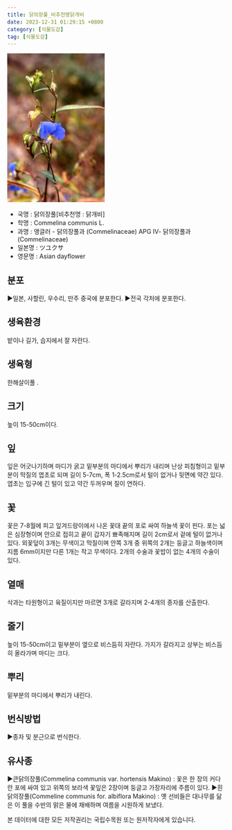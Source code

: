 ```yaml
---
title: 닭의장풀_비추천명닭개비
date: 2023-12-31 01:29:15 +0800
category: [식물도감]
tag: [식물도감]
---
```




![닭의장풀[비추천명 : 닭개비]](/assets/img/fileUpload/plants/basic/Commelinaceae/Commelina/5827/1_th2.JPG)
- 국명 : 닭의장풀[비추천명 : 닭개비]
- 학명 : Commelina communis L.
- 과명 : 앵글러 - 닭의장풀과 (Commelinaceae) APG Ⅳ- 닭의장풀과 (Commelinaceae)
- 일본명 : ツユクサ
- 영문명 : Asian dayflower


## 분포
▶일본, 사할린, 우수리, 만주 중국에 분포한다.
▶전국 각처에 분포한다.
## 생육환경
밭이나 길가, 습지에서 잘 자란다.
## 생육형
한해살이풀 .
## 크기
높이 15-50cm이다.
## 잎
잎은 어긋나기하며 마디가 굵고 밑부분의 마디에서 뿌리가 내리며 난상 피침형이고 밑부분이 막질의 엽초로 되며 길이 5-7cm, 폭 1-2.5cm로서 털이 없거나 뒷면에 약간 있다. 엽초는 입구에 긴 털이 있고 약간 두꺼우며 질이 연하다.
## 꽃
꽃은 7-8월에 피고 잎겨드랑이에서 나온 꽃대 끝의 포로 싸여 하늘색 꽃이 핀다. 포는 넓은 심장형이며 안으로 접히고 끝이 갑자기 뾰족해지며 길이 2cm로서 겉에 털이 없거나 있다. 외꽃덮이 3개는 무색이고 막질이며 안쪽 3개 중 위쪽의 2개는 둥글고 하늘색이며 지름 6mm이지만 다른 1개는 작고 무색이다. 2개의 수술과 꽃밥이 없는 4개의 수술이 있다.
## 열매
삭과는 타원형이고 육질이지만 마르면 3개로 갈라지며 2-4개의 종자를 산출한다.
## 줄기
높이 15-50cm이고 밑부분이 옆으로 비스듬히 자란다. 가지가 갈라지고 상부는 비스듬히 올라가며 마디는 크다.
## 뿌리
밑부분의 마디에서 뿌리가 내린다.
## 번식방법
▶종자 및 분근으로 번식한다.
## 유사종
▶큰닭의장풀(Commelina communis var. hortensis Makino) : 꽃은 한 장의 커다란 포에 싸여 있고 위쪽의 보라색 꽃잎은 2장이며 둥글고 가장자리에 주름이 있다.
▶흰닭의장풀(Commeline communis for. albiflora Makino) : 옛 선비들은 대나무를 닮은 이 풀을 수반의 맑은 물에 재배하며 여름을 시원하게 보냈다.






본 데이터에 대한 모든 저작권리는 국립수목원 또는 원저작자에게 있습니다.
